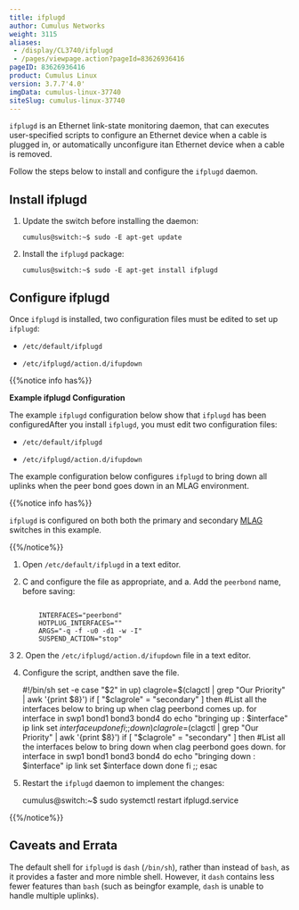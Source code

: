 ```yaml
---
title: ifplugd
author: Cumulus Networks
weight: 3115
aliases:
 - /display/CL3740/ifplugd
 - /pages/viewpage.action?pageId=83626936416
pageID: 83626936416
product: Cumulus Linux
version: 3.7.7'4.0'
imgData: cumulus-linux-37740
siteSlug: cumulus-linux-37740
---
```

`ifplugd` is an Ethernet link-state monitoring daemon, that can executes
user-specified scripts to configure an Ethernet device when a cable is
plugged in, or automatically unconfigure itan Ethernet device when a cable 
is removed.

 Follow the steps below to install and configure the 
`ifplugd` daemon.

## <span>Install ifplugd</span>

1.  Update the switch before installing the daemon:
    
        cumulus@switch:~$ sudo -E apt-get update

2.  Install the `ifplugd` package:
    
        cumulus@switch:~$ sudo -E apt-get install ifplugd

## <span>Configure ifplugd</span>

Once `ifplugd` is installed, two configuration files must be edited to
set up `ifplugd`:

  - `/etc/default/ifplugd`

  - `/etc/ifplugd/action.d/ifupdown`

{{%notice info has%}}

**Example ifplugd Configuration**

The example `ifplugd` configuration below show that `ifplugd` has been
configuredAfter you install `ifplugd`, you must edit two configuration files:

  - `/etc/default/ifplugd`

  - `/etc/ifplugd/action.d/ifupdown`

The example configuration below configures `ifplugd` to bring down all 
uplinks when the peer bond goes down in an
 MLAG environment.

<div class="confbox admonition admonition-note">

<span class="admonition-icon confluence-information-macro-icon"></span>

<div class="admonition-body">

{{%notice info has%}}

`ifplugd` is configured on both both the primary and secondary
[MLAG](/version/cumulus-linux-377/Layer-2/Multi-Chassis-Link-Aggregation---MLAG)
switches in this example.

{{%/notice%}}

</div>

</div>

1.  Open `/etc/default/ifplugd` in a text editor.

2.  C and configure the file
    as appropriate, and a. Add the `peerbond` name, before
    saving:
    
    ``` you save the file.
    
        INTERFACES="peerbond"
        HOTPLUG_INTERFACES=""
        ARGS="-q -f -u0 -d1 -w -I"
        SUSPEND_ACTION="stop"
    ```

3
2.  Open the `/etc/ifplugd/action.d/ifupdown` file in a text editor.

4.    Configure the script, andthen save the file.
    
        #!/bin/sh
        set -e
        case "$2" in
        up)
                clagrole=$(clagctl | grep "Our Priority" | awk '{print $8}')
                if [ "$clagrole" = "secondary" ]
                then
                    #List all the interfaces below to bring up when clag peerbond comes up.
                    for interface in swp1 bond1 bond3 bond4
                    do
                        echo "bringing up : $interface"  
                        ip link set $interface up
                    done
                fi
            ;;
        down)
                clagrole=$(clagctl | grep "Our Priority" | awk '{print $8}')
                if [ "$clagrole" = "secondary" ]
                then
                    #List all the interfaces below to bring down when clag peerbond goes down.
                    for interface in swp1 bond1 bond3 bond4
                    do
                        echo "bringing down : $interface"
                        ip link set $interface down
                    done
                fi
            ;;
        esac

53.  Restart the `ifplugd` daemon to implement the changes:
    
        cumulus@switch:~$ sudo systemctl restart ifplugd.service

{{%/notice%}}

## <span>Caveats and Errata</span>

The default shell for `ifplugd` is `dash` (`/bin/sh`), rather than
 instead of `bash`, 
as it provides a faster and more nimble shell. However, it
`dash` contains less
fewer features than `bash` (such as beingfor example, `dash` is unable to handle
multiple uplinks).

<article id="html-search-results" class="ht-content" style="display: none;">

</article>

<footer id="ht-footer">

</footer>
<!--stackedit_data:
eyJoaXN0b3J5IjpbLTE1OTY0NjEwODVdfQ==
-->